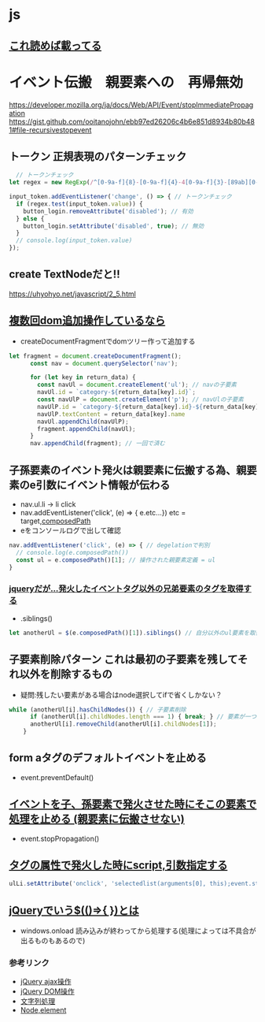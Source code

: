 # js

## [これ読めば載ってる](https://uhyohyo.net/javascript/3_5.html)

# イベント伝搬　親要素への　再帰無効
https://developer.mozilla.org/ja/docs/Web/API/Event/stopImmediatePropagation
https://gist.github.com/ooitanojohn/ebb97ed26206c4b6e851d8934b80b481#file-recursivestopevent

## トークン 正規表現のパターンチェック
```js
  // トークンチェック
let regex = new RegExp(/^[0-9a-f]{8}-[0-9a-f]{4}-4[0-9a-f]{3}-[89ab][0-9a-f]{3}-[0-9a-f]{12}$/); // 正規表現パターン

input_token.addEventListener('change', () => { // トークンチェック
  if (regex.test(input_token.value)) {
    button_login.removeAttribute('disabled'); // 有効
  } else {
    button_login.setAttribute('disabled', true); // 無効
  }
  // console.log(input_token.value)
});
```
## create TextNodeだと!!
https://uhyohyo.net/javascript/2_5.html

## [複数回dom追加操作しているなら](https://qiita.com/39_isao/items/2fa8faed283d455f4181)
- createDocumentFragmentでdomツリー作って追加する
```js navタグにul,pを追加する
let fragment = document.createDocumentFragment();
      const nav = document.querySelector('nav');

      for (let key in return_data) {
        const navUl = document.createElement('ul'); // navの子要素
        navUl.id = `category-${return_data[key].id}`;
        const navUlP = document.createElement('p'); // navUlの子要素
        navUlP.id = `category-${return_data[key].id}-${return_data[key].name}`;
        navUlP.textContent = return_data[key].name
        navUl.appendChild(navUlP);
        fragment.appendChild(navUl);
      }
      nav.appendChild(fragment); // 一回で済む
```

## 子孫要素のイベント発火は親要素に伝搬する為、親要素のe引数にイベント情報が伝わる
- nav.ul.li → li click
- nav.addEventListener('click', (e) => { e.etc...})  etc = target,[composedPath](https://developer.mozilla.org/ja/docs/Web/API/Event/composedPath)
- eをコンソールログで出して確認
```js
nav.addEventListener('click', (e) => { // degelationで判別
  // console.log(e.composedPath())
  const ul = e.composedPath()[1]; // 操作された親要素定義 = ul
}
```
### [jqueryだが...発火したイベントタグ以外の兄弟要素のタグを取得する](https://qiita.com/lv-kit/items/f707910c4aec7bbf53f4)
- .siblings()
```js
let anotherUl = $(e.composedPath()[1]).siblings() // 自分以外のul要素を取得
```

## 子要素削除パターン これは最初の子要素を残してそれ以外を削除するもの
- 疑問:残したい要素がある場合はnode選択してifで省くしかない？
```js
while (anotherUl[i].hasChildNodes()) { // 子要素削除
      if (anotherUl[i].childNodes.length === 1) { break; } // 要素が一つになると終了
      anotherUl[i].removeChild(anotherUl[i].childNodes[1]);
    }
```

## form aタグのデフォルトイベントを止める
- event.preventDefault()
## [イベントを子、孫要素で発火させた時にそこの要素で処理を止める (親要素に伝搬させない)](https://gxy-life.com/2PC/PC/PC20220129.html)
- event.stopPropagation()
## [タグの属性で発火した時にscript,引数指定する](https://segakuin.com/html/attribute/onclick.html)
```js
ulLi.setAttribute('onclick', 'selectedlist(arguments[0], this);event.stopPropagation()') // memo編集用の発火イベント
```


## [jQueryでいう$(()=>{ })とは](https://developer.mozilla.org/ja/docs/Web/API/GlobalEventHandlers/onload)
- windows.onload 読み込みが終わってから処理する(処理によっては不具合が出るものもあるので)

### 参考リンク

- [jQuery ajax操作](https://www.koikikukan.com/archives/2012/10/02-005555.php)
- [jQuery DOM操作](https://qiita.com/nishiurahiroki/items/5fe52bbcbb91d3181bbd#%E5%AE%9A%E7%BE%A9)
- [文字列処理](https://zenn.dev/mkosakana/articles/87d584e87a18b7#%E5%AF%BE%E8%B1%A1%E3%81%AE%E6%96%87%E5%AD%97%E5%88%97.replace(-%E7%BD%AE%E6%8F%9B%E5%89%8D%E3%81%AE%E6%96%87%E5%AD%97%E5%88%97%2C-%E7%BD%AE%E6%8F%9B%E5%BE%8C%E3%81%AE%E6%96%87%E5%AD%97%E5%88%97-)%3B)
- [Node,element](https://qiita.com/takeshisakuma/items/9e0c3b9800c307740593)
